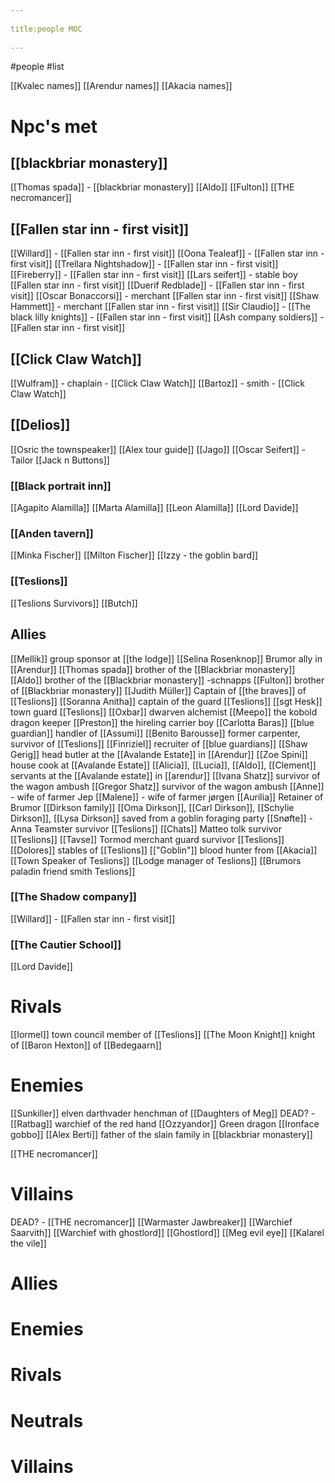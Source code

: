 --- 
title:people MOC 
---
#people #list 

[[Kvalec names]]
[[Arendur names]]
[[Akacia names]]

# Npc's met
## [[blackbriar monastery]]
[[Thomas spada]] - [[blackbriar monastery]]
[[Aldo]]
[[Fulton]]
[[THE necromancer]]

## [[Fallen star inn - first visit]]
[[Willard]] - [[Fallen star inn - first visit]]
[[Oona Tealeaf]] - [[Fallen star inn - first visit]]
[[Trellara Nightshadow]] - [[Fallen star inn - first visit]]
[[Fireberry]] - [[Fallen star inn - first visit]]
[[Lars seifert]] - stable boy [[Fallen star inn - first visit]]
[[Duerif Redblade]] - [[Fallen star inn - first visit]]
[[Oscar Bonaccorsi]] - merchant [[Fallen star inn - first visit]]
[[Shaw Hammett]] - merchant [[Fallen star inn - first visit]]
[[Sir Claudio]] - [[The black lilly knights]] - [[Fallen star inn - first visit]]
[[Ash company soldiers]] - [[Fallen star inn - first visit]]

## [[Click Claw Watch]]
[[Wulfram]] - chaplain - [[Click Claw Watch]]
[[Bartoz]] - smith - [[Click Claw Watch]]

## [[Delios]]
[[Osric the townspeaker]]
[[Alex tour guide]]
[[Jago]]
[[Oscar Seifert]] - Tailor [[Jack n Buttons]]
### [[Black portrait inn]]
[[Agapito Alamilla]]
[[Marta Alamilla]]
[[Leon Alamilla]]
[[Lord Davide]]
### [[Anden tavern]]
[[Minka Fischer]]
[[Milton Fischer]]
[[Izzy - the goblin bard]]
### [[Teslions]]
[[Teslions Survivors]]
[[Butch]]

## Allies
[[Mellik]] group sponsor at [[the lodge]]
[[Selina Rosenknop]] Brumor ally in [[Arendur]]
[[Thomas spada]] brother of the [[Blackbriar monastery]]
[[Aldo]] brother of the [[Blackbriar monastery]] -schnapps
[[Fulton]] brother of [[Blackbriar monastery]]
[[Judith Müller]] Captain of [[the braves]] of [[Teslions]]
[[Soranna Anitha]] captain of the guard [[Teslions]]
[[sgt Hesk]] town guard [[Teslions]]
[[Oxbar]] dwarven alchemist
[[Meepo]] the kobold dragon keeper
[[Preston]] the hireling carrier boy
[[Carlotta Baras]] [[blue guardian]] handler of [[Assumi]]
[[Benito Barousse]] former carpenter, survivor of [[Teslions]]
[[Finriziel]] recruiter of [[blue guardians]]
[[Shaw Gerig]] head butler at the [[Avalande Estate]] in [[Arendur]]
[[Zoe Spini]] house cook at [[Avalande Estate]]
[[Alicia]], [[Lucia]], [[Aldo]], [[Clement]] servants at the [[Avalande estate]] in [[arendur]]
[[Ivana Shatz]] survivor of the wagon ambush
[[Gregor Shatz]] survivor of the wagon ambush 
[[Anne]] - wife of farmer Jep
[[Malene]] - wife of farmer jørgen
[[Aurilia]] Retainer of Brumor
[[Dirkson family]] [[Oma Dirkson]], [[Carl Dirkson]], [[Schylie Dirkson]], [[Lysa Dirkson]] saved from a goblin foraging party
[[Snøfte]] - Anna Teamster survivor [[Teslions]]
[[Chats]] Matteo tolk survivor [[Teslions]]
[[Tavse]] Tormod merchant guard survivor [[Teslions]]
[[Dolores]] stables of [[Teslions]]
[["Goblin"]] blood hunter from [[Akacia]]
[[Town Speaker of Teslions]]
[[Lodge manager of Teslions]]
[[Brumors paladin friend smith Teslions]]

### [[The Shadow company]]
[[Willard]] - [[Fallen star inn - first visit]]
### [[The Cautier School]]
[[Lord Davide]]

# Rivals
[[Iormel]] town council member of [[Teslions]]
[[The Moon Knight]] knight of [[Baron Hexton]] of [[Bedegaarn]]


# Enemies
[[Sunkiller]] elven darthvader henchman of [[Daughters of Meg]]
DEAD? - [[Ratbag]] warchief of the red hand
[[Ozzyandor]] Green dragon
[[Ironface gobbo]]
[[Alex Berti]] father of the slain family in [[blackbriar monastery]]

[[THE necromancer]]

# Villains
DEAD? -  [[THE necromancer]]
[[Warmaster Jawbreaker]]
[[Warchief Saarvith]]
[[Warchief with ghostlord]]
[[Ghostlord]]
[[Meg evil eye]]
[[Kalarel the vile]]


# Allies
# Enemies
# Rivals
# Neutrals
# Villains
